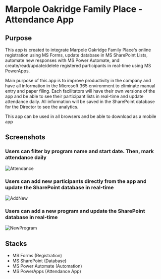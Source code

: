 # Marpole Oakridge Family Place - Attendance App

## Purpose
This app is created to integrate Marpole Oakridge Family Place's online registration using MS Forms, update database in MS SharePoint Lists, automate new responses with MS Power Automate, and create/read/update/delete registered participants in real-time using MS PowerApps.

Main purpose of this app is to improve productivity in the company and have all information in the Microsoft 365 environment to eliminate manual entry and paper filing. Each facilitators will have their own versions of the app and be able to see their participant lists in real-time and update attendance daily. All information will be saved in the SharePoint database for the Director to see the analytics. 

This app can be used in all browsers and be able to download as a mobile app

## Screenshots
### Users can filter by program name and start date. Then, mark attendance daily
![Attendance](https://github.com/kolpp15/MOFP-PowerApps/blob/main/MOFP/Assets/Images/Attendance.gif?raw=true)
### Users can add new participants directly from the app and update the SharePoint database in real-time
![AddNew](https://github.com/kolpp15/MOFP-PowerApps/blob/main/MOFP/Assets/Images/AddNew.gif?raw=true)
### Users can add a new program and update the SharePoint database in real-time
![NewProgram](https://github.com/kolpp15/MOFP-PowerApps/blob/main/MOFP/Assets/Images/NewProgram.gif?raw=true)

## Stacks 
- MS Forms (Registration)
- MS SharePoint (Database)
- MS Power Automate (Automation)
- MS PowerApps (Attendance App)
